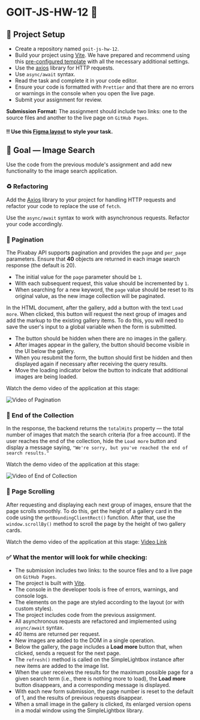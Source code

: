 # GOIT-JS-HW-12 🚀

## 📝 Project Setup

- Create a repository named `goit-js-hw-12`.
- Build your project using [Vite](https://vite.dev/). We have prepared and recommend using this [pre-configured template](https://github.com/goitacademy/vanilla-app-template) with all the necessary additional settings.
- Use the [axios](https://axios-http.com/) library for HTTP requests.
- Use `async/await` syntax.
- Read the task and complete it in your code editor.
- Ensure your code is formatted with `Prettier` and that there are no errors or warnings in the console when you open the live page.
- Submit your assignment for review.

**Submission Format:** The assignment should include two links: one to the source files and another to the live page on `GitHub Pages`.

#### :bangbang: Use this [Figma layout](https://www.figma.com/design/m8k9NQV7qZrtYDCvxfD68B/HW-JavaScript?node-id=3-1010) to style your task.

## 🎯 Goal — Image Search

Use the code from the previous module's assignment and add new functionality to the image search application.

### ♻️ Refactoring

Add the [Axios](https://axios-http.com/) library to your project for handling HTTP requests and refactor your code to replace the use of `fetch`.

Use the `async/await` syntax to work with asynchronous requests. Refactor your code accordingly.

### 📄 Pagination

The Pixabay API supports pagination and provides the `page` and `per_page` parameters. Ensure that **40** objects are returned in each image search response (the default is 20).

- The initial value for the `page` parameter should be `1`.
- With each subsequent request, this value should be incremented by `1`.
- When searching for a new keyword, the `page` value should be reset to its original value, as the new image collection will be paginated.

In the HTML document, after the gallery, add a button with the text `Load more`. When clicked, this button will request the next group of images and add the markup to the existing gallery items. To do this, you will need to save the user's input to a global variable when the form is submitted.

- The button should be hidden when there are no images in the gallery.
- After images appear in the gallery, the button should become visible in the UI below the gallery.
- When you resubmit the form, the button should first be hidden and then displayed again if necessary after receiving the query results.
- Move the loading indicator below the button to indicate that additional images are being loaded.

Watch the demo video of the application at this stage:

![Video of Pagination](./src/images/readmefiles/assignmet-video-1.gif)

### 🏁 End of the Collection

In the response, the backend returns the `totalHits` property — the total number of images that match the search criteria (for a free account). If the user reaches the end of the collection, hide the `Load more` button and display a message saying, `"We're sorry, but you've reached the end of search results."`

Watch the demo video of the application at this stage:

![Video of End of Collection](./src/images/readmefiles/assignmet-video-2.gif)

### 📜 Page Scrolling

After requesting and displaying each next group of images, ensure that the page scrolls smoothly. To do this, get the height of a gallery card in the code using the `getBoundingClientRect()` function. After that, use the `window.scrollBy()` method to scroll the page by the height of two gallery cards.

Watch the demo video of the application at this stage: [Video Link](https://www.youtube.com/watch?v=aEhYvL7wIV8)

### ✅ What the mentor will look for while checking:

- The submission includes two links: to the source files and to a live page on `GitHub Pages`.
- The project is built with [Vite](https://vite.dev/).
- The console in the developer tools is free of errors, warnings, and console logs.
- The elements on the page are styled according to the layout (or with custom styles).
- The project includes code from the previous assignment.
- All asynchronous requests are refactored and implemented using `async/await` syntax.
- 40 items are returned per request.
- New images are added to the DOM in a single operation.
- Below the gallery, the page includes a **Load more** button that, when clicked, sends a request for the next page.
- The `refresh()` method is called on the SimpleLightbox instance after new items are added to the image list.
- When the user receives the results for the maximum possible page for a given search term (i.e., there is nothing more to load), the **Load more** button disappears, and a corresponding message is displayed.
- With each new form submission, the page number is reset to the default of 1, and the results of previous requests disappear.
- When a small image in the gallery is clicked, its enlarged version opens in a modal window using the SimpleLightbox library.
